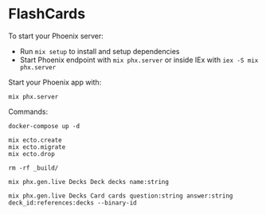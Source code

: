 # FlashCards

To start your Phoenix server:

  * Run `mix setup` to install and setup dependencies
  * Start Phoenix endpoint with `mix phx.server` or inside IEx with `iex -S mix phx.server`

Start your Phoenix app with:

    mix phx.server

Commands:

    docker-compose up -d

    mix ecto.create
    mix ecto.migrate
    mix ecto.drop

    rm -rf _build/

    mix phx.gen.live Decks Deck decks name:string

    mix phx.gen.live Decks Card cards question:string answer:string deck_id:references:decks --binary-id


